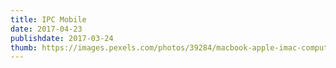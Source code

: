 ```yaml
---
title: IPC Mobile
date: 2017-04-23
publishdate: 2017-03-24
thumb: https://images.pexels.com/photos/39284/macbook-apple-imac-computer-39284.jpeg?cs=srgb&dl=apple-business-computer-39284.jpg&fm=jpg
---
```


